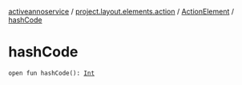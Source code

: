 [activeannoservice](../../index.md) / [project.layout.elements.action](../index.md) / [ActionElement](index.md) / [hashCode](./hash-code.md)

# hashCode

`open fun hashCode(): `[`Int`](https://kotlinlang.org/api/latest/jvm/stdlib/kotlin/-int/index.html)